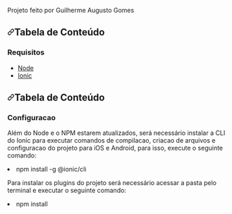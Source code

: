 Projeto feito por Guilherme Augusto Gomes

<h2><a id="user-content-tabela-de-conteúdo" class="anchor" aria-hidden="true" href="#tabela-de-conteúdo"><svg class="octicon octicon-link" viewBox="0 0 16 16" version="1.1" width="16" height="16" aria-hidden="true"><path fill-rule="evenodd" d="M7.775 3.275a.75.75 0 001.06 1.06l1.25-1.25a2 2 0 112.83 2.83l-2.5 2.5a2 2 0 01-2.83 0 .75.75 0 00-1.06 1.06 3.5 3.5 0 004.95 0l2.5-2.5a3.5 3.5 0 00-4.95-4.95l-1.25 1.25zm-4.69 9.64a2 2 0 010-2.83l2.5-2.5a2 2 0 012.83 0 .75.75 0 001.06-1.06 3.5 3.5 0 00-4.95 0l-2.5 2.5a3.5 3.5 0 004.95 4.95l1.25-1.25a.75.75 0 00-1.06-1.06l-1.25 1.25a2 2 0 01-2.83 0z"></path></svg></a>Tabela de Conteúdo</h2>

<h3>Requisitos</h3>

<ul>
  <li><a href="https://nodejs.org/en/">Node</a></li>
  <li><a href="https://ionicframework.com/docs/intro/environment">Ionic</a></li>
</ul>

<h2><a id="user-content-tabela-de-conteúdo" class="anchor" aria-hidden="true" href="#tabela-de-conteúdo"><svg class="octicon octicon-link" viewBox="0 0 16 16" version="1.1" width="16" height="16" aria-hidden="true"><path fill-rule="evenodd" d="M7.775 3.275a.75.75 0 001.06 1.06l1.25-1.25a2 2 0 112.83 2.83l-2.5 2.5a2 2 0 01-2.83 0 .75.75 0 00-1.06 1.06 3.5 3.5 0 004.95 0l2.5-2.5a3.5 3.5 0 00-4.95-4.95l-1.25 1.25zm-4.69 9.64a2 2 0 010-2.83l2.5-2.5a2 2 0 012.83 0 .75.75 0 001.06-1.06 3.5 3.5 0 00-4.95 0l-2.5 2.5a3.5 3.5 0 004.95 4.95l1.25-1.25a.75.75 0 00-1.06-1.06l-1.25 1.25a2 2 0 01-2.83 0z"></path></svg></a>Tabela de Conteúdo</h2>

 <h3>Configuracao</h3>
<p>Além do Node e o NPM estarem atualizados, será necessário instalar a CLI do Ionic para executar comandos de compilacao, criacao de arquivos e configuracao do projeto para iOS e Android, para isso, execute o seguinte comando: </p>
<li>npm install -g @ionic/cli</li>

<p>Para instalar os plugins do projeto será necessário acessar a pasta pelo terminal e executar o seguinte comando: </p>

<li>npm install</li>
